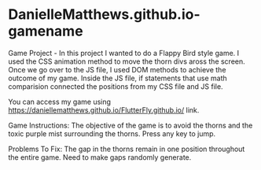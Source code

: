 # DanielleMatthews.github.io-gamename
Game Project - 
In this project I wanted to do a Flappy Bird style game. I used the CSS animation method to move the thorn divs aross the screen. Once we go over to the JS file, I used DOM methods to achieve the outcome of my game. Inside the JS file, if statements that use math comparision connected the positions from my CSS file and JS file. 

You can access my game using https://daniellematthews.github.io/FlutterFly.github.io/ link.

Game Instructions: 
The objective of the game is to avoid the thorns and the toxic purple mist surrounding the thorns. 
Press any key to jump.

Problems To Fix:
The gap in the thorns remain in one position throughout the entire game. Need to make gaps randomly generate.
